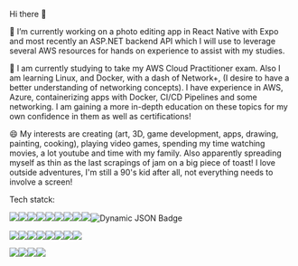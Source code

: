 Hi there 👋

🔭 I’m currently working on a photo editing app in React Native with Expo and most recently an ASP.NET backend API which I will use to leverage several AWS resources for hands on experience to assist with my studies.

🌱 I am currently studying to take my AWS Cloud Practitioner exam. Also I am learning Linux, and Docker, with a dash of Network+, (I desire to have a better understanding of networking concepts).
I have experience in AWS, Azure, containerizing apps with Docker, CI/CD Pipelines and some networking.
I am gaining a more in-depth education on these topics for my own confidence in them as well as certifications!

😄 My interests are creating (art, 3D, game development, apps, drawing, painting, cooking), playing video games, spending my time watching movies, a lot youtube and time with my family. Also apparently spreading myself as thin as the last scrapings of jam on a big piece of toast! I love outside adventures, I'm still a 90's kid after all, not everything needs to involve a screen!

Tech statck:

<img src="https://img.shields.io/badge/C%23-239120?style=for-the-badge&logo=csharp&logoColor=white"><img src="https://img.shields.io/badge/C%2B%2B-00599C?style=for-the-badge&logo=c%2B%2B&logoColor=white"><img src="https://img.shields.io/badge/Go-00ADD8?style=for-the-badge&logo=go&logoColor=white"><img src="https://img.shields.io/badge/JavaScript-323330?style=for-the-badge&logo=javascript&logoColor=F7DF1E"><img src="https://img.shields.io/badge/HTML5-E34F26?style=for-the-badge&logo=html5&logoColor=white"><img src="https://img.shields.io/badge/React-20232A?style=for-the-badge&logo=react&logoColor=61DAFB"><img src="https://img.shields.io/badge/TypeScript-007ACC?style=for-the-badge&logo=typescript&logoColor=white"><img src="https://img.shields.io/badge/Vite-B73BFE?style=for-the-badge&logo=vite&logoColor=FFD62E"><img src="https://img.shields.io/badge/Webpack-8DD6F9?style=for-the-badge&logo=Webpack&logoColor=white">![Dynamic JSON Badge](https://img.shields.io/badge/dynamic/json)

<img src="https://img.shields.io/badge/Amazon_AWS-FF9900?style=for-the-badge&logo=amazonaws&logoColor=white"><img src="https://img.shields.io/badge/Azure_DevOps-0078D7?style=for-the-badge&logo=azure-devops&logoColor=white"><img src="https://img.shields.io/badge/Terraform-7B42BC?style=for-the-badge&logo=terraform&logoColor=white"><img src="https://img.shields.io/badge/Docker-2CA5E0?style=for-the-badge&logo=docker&logoColor=white"><img src="https://img.shields.io/badge/Linux-FCC624?style=for-the-badge&logo=linux&logoColor=black"><img src="https://img.shields.io/badge/Lubuntu-0068C8?style=for-the-badge&logo=lubuntu&logoColor=white"><img src="https://img.shields.io/badge/Miro-F7C922?style=for-the-badge&logo=Miro&logoColor=050036"><img src="https://img.shields.io/badge/DATADOG-632CA6?style=for-the-badge&logo=datadog&logoColor=white">

<img src="https://img.shields.io/badge/Epic%20Games-313131?style=for-the-badge&logo=Epic%20Games&logoColor=white"><img src="https://img.shields.io/badge/Webpack-8DD6F9?style=for-the-badge&logo=Webpack&logoColor=white"><img src="https://img.shields.io/badge/VSCode-0078D4?style=for-the-badge&logo=visual%20studio%20code&logoColor=white"><img src="https://img.shields.io/badge/Visual_Studio-5C2D91?style=for-the-badge&logo=visual%20studio&logoColor=white">
<!--
**KimGarza/KimGarza** is a ✨ _special_ ✨ repository because its `README.md` (this file) appears on your GitHub profile.

Here are some ideas to get you started:

- 🔭 I’m currently working on ...
- 🌱 I’m currently learning ...
- 👯 I’m looking to collaborate on ...
- 🤔 I’m looking for help with ...
- 💬 Ask me about ...
- 📫 How to reach me: ...
- 😄 Pronouns: ...
- ⚡ Fun fact: ...
-->
